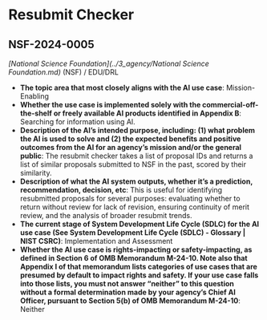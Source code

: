 # Resubmit Checker
## NSF-2024-0005
_[National Science Foundation](../3_agency/National Science Foundation.md)_ (NSF) / EDU/DRL


+ **The topic area that most closely aligns with the AI use case**: Mission-Enabling
+ **Whether the use case is implemented solely with the commercial-off-the-shelf or freely available AI products identified in Appendix B**: Searching for information using AI.
+ **Description of the AI’s intended purpose, including: (1) what problem the AI is used to solve and (2) the expected benefits and positive outcomes from the AI for an agency’s mission and/or the general public**: The resubmit checker takes a list of proposal IDs and returns a list of similar proposals submitted to NSF in the past, scored by their similarity.
+ **Description of what the AI system outputs, whether it’s a prediction, recommendation, decision, etc**: This is useful for identifying resubmitted proposals for several purposes: evaluating whether to return without review for lack of revision, ensuring continuity of merit review, and the analysis of broader resubmit trends.
+ **The current stage of System Development Life Cycle (SDLC) for the AI use case (See System Development Life Cycle (SDLC) - Glossary | NIST CSRC)**: Implementation and Assessment
+ **Whether the AI use case is rights-impacting or safety-impacting, as defined in Section 6 of OMB Memorandum M-24-10. Note also that Appendix I of that memorandum lists categories of use cases that are presumed by default to impact rights and safety. If your use case falls into those lists, you must not answer “neither” to this question without a formal determination made by your agency’s Chief AI Officer, pursuant to Section 5(b) of OMB Memorandum M-24-10**: Neither